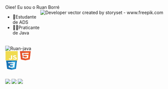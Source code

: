 Oiee! Eu sou o Ruan Borré
<img align="right" alt="Developer vector created by storyset - www.freepik.com" height="380" src="https://evolutap.com.br/build/assets/coding-67cd6481.png">

- 📕Estudante de ADS
- 👨‍💻Praticante de Java

<div style="display: inline_block"><br>
  <img align="center" alt="Ruan-java" height="30" width="40" src="https://cdn.jsdelivr.net/gh/devicons/devicon@latest/icons/java/java-original-wordmark.svg" />      
  <img align="center" alt="Ruan-Js" height="30" width="40" src="https://raw.githubusercontent.com/devicons/devicon/master/icons/javascript/javascript-plain.svg">
  <img align="center" alt="Ruan-HTML" height="30" width="40" src="https://raw.githubusercontent.com/devicons/devicon/master/icons/html5/html5-original.svg">
  <img align="center" alt="Ruan-CSS" height="30" width="40" src="https://raw.githubusercontent.com/devicons/devicon/master/icons/css3/css3-original.svg">
 
</div>
  
  ##
 
<div> 
  <a href="https://www.instagram.com/ruan_borre/" target="_blank"><img src="https://img.shields.io/badge/-Instagram-%23E4405F?style=for-the-badge&logo=instagram&logoColor=white" target="_blank"></a>
  <a href = "mailto:ruanborre245@gmail.com"><img src="https://img.shields.io/badge/-Gmail-%23333?style=for-the-badge&logo=gmail&logoColor=white" target="_blank"></a>
  <a href="https://www.linkedin.com/in/ruan-borré-271709293" target="_blank"><img src="https://img.shields.io/badge/-LinkedIn-%230077B5?style=for-the-badge&logo=linkedin&logoColor=white" target="_blank"></a> 
  
</div>
